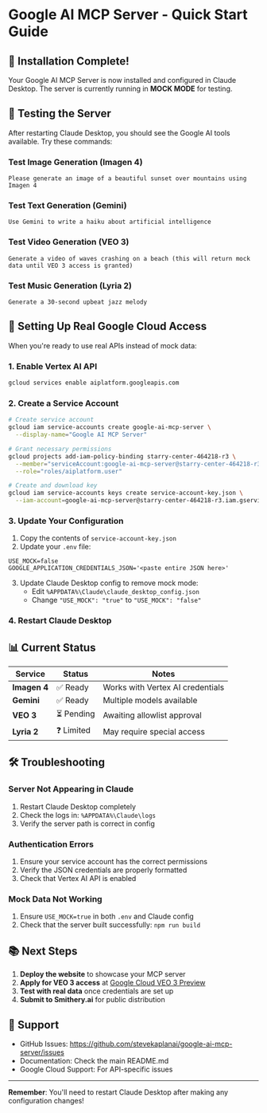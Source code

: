 # Google AI MCP Server - Quick Start Guide

## 🎉 Installation Complete!

Your Google AI MCP Server is now installed and configured in Claude Desktop. The server is currently running in **MOCK MODE** for testing.

## 🚀 Testing the Server

After restarting Claude Desktop, you should see the Google AI tools available. Try these commands:

### Test Image Generation (Imagen 4)
```
Please generate an image of a beautiful sunset over mountains using Imagen 4
```

### Test Text Generation (Gemini)
```
Use Gemini to write a haiku about artificial intelligence
```

### Test Video Generation (VEO 3)
```
Generate a video of waves crashing on a beach (this will return mock data until VEO 3 access is granted)
```

### Test Music Generation (Lyria 2)
```
Generate a 30-second upbeat jazz melody
```

## 🔑 Setting Up Real Google Cloud Access

When you're ready to use real APIs instead of mock data:

### 1. Enable Vertex AI API
```bash
gcloud services enable aiplatform.googleapis.com
```

### 2. Create a Service Account
```bash
# Create service account
gcloud iam service-accounts create google-ai-mcp-server \
  --display-name="Google AI MCP Server"

# Grant necessary permissions
gcloud projects add-iam-policy-binding starry-center-464218-r3 \
  --member="serviceAccount:google-ai-mcp-server@starry-center-464218-r3.iam.gserviceaccount.com" \
  --role="roles/aiplatform.user"

# Create and download key
gcloud iam service-accounts keys create service-account-key.json \
  --iam-account=google-ai-mcp-server@starry-center-464218-r3.iam.gserviceaccount.com
```

### 3. Update Your Configuration

1. Copy the contents of `service-account-key.json`
2. Update your `.env` file:
```env
USE_MOCK=false
GOOGLE_APPLICATION_CREDENTIALS_JSON='<paste entire JSON here>'
```

3. Update Claude Desktop config to remove mock mode:
   - Edit `%APPDATA%\Claude\claude_desktop_config.json`
   - Change `"USE_MOCK": "true"` to `"USE_MOCK": "false"`

### 4. Restart Claude Desktop

## 📊 Current Status

| Service | Status | Notes |
|---------|--------|-------|
| **Imagen 4** | ✅ Ready | Works with Vertex AI credentials |
| **Gemini** | ✅ Ready | Multiple models available |
| **VEO 3** | ⏳ Pending | Awaiting allowlist approval |
| **Lyria 2** | ❓ Limited | May require special access |

## 🛠️ Troubleshooting

### Server Not Appearing in Claude
1. Restart Claude Desktop completely
2. Check the logs in: `%APPDATA%\Claude\logs`
3. Verify the server path is correct in config

### Authentication Errors
1. Ensure your service account has the correct permissions
2. Verify the JSON credentials are properly formatted
3. Check that Vertex AI API is enabled

### Mock Data Not Working
1. Ensure `USE_MOCK=true` in both `.env` and Claude config
2. Check that the server built successfully: `npm run build`

## 📚 Next Steps

1. **Deploy the website** to showcase your MCP server
2. **Apply for VEO 3 access** at [Google Cloud VEO 3 Preview](https://cloud.google.com/vertex-ai/generative-ai/docs/model-garden/veo)
3. **Test with real data** once credentials are set up
4. **Submit to Smithery.ai** for public distribution

## 🤝 Support

- GitHub Issues: https://github.com/stevekaplanai/google-ai-mcp-server/issues
- Documentation: Check the main README.md
- Google Cloud Support: For API-specific issues

---

**Remember**: You'll need to restart Claude Desktop after making any configuration changes!
